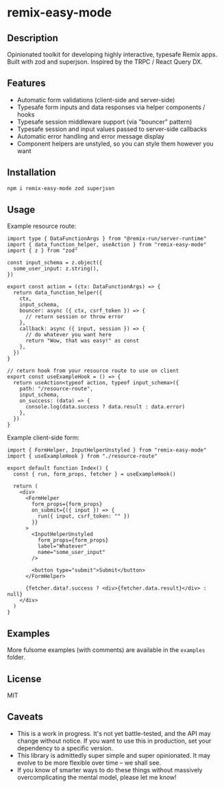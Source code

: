 # remix-easy-mode

## Description

Opinionated toolkit for developing highly interactive, typesafe Remix apps. Built with zod and superjson. Inspired by the TRPC / React Query DX.

## Features

- Automatic form validations (client-side and server-side)
- Typesafe form inputs and data responses via helper components / hooks
- Typesafe session middleware support (via "bouncer" pattern)
- Typesafe session and input values passed to server-side callbacks
- Automatic error handling and error message display
- Component helpers are unstyled, so you can style them however you want

## Installation

```bash
npm i remix-easy-mode zod superjson
```

## Usage

Example resource route:

```tsx
import type { DataFunctionArgs } from "@remix-run/server-runtime"
import { data_function_helper, useAction } from "remix-easy-mode"
import { z } from "zod"

const input_schema = z.object({
  some_user_input: z.string(),
})

export const action = (ctx: DataFunctionArgs) => {
  return data_function_helper({
    ctx,
    input_schema,
    bouncer: async ({ ctx, csrf_token }) => {
      // return session or throw error
    },
    callback: async ({ input, session }) => {
      // do whatever you want here
      return "Wow, that was easy!" as const
    },
  })
}

// return hook from your resource route to use on client
export const useExampleHook = () => {
  return useAction<typeof action, typeof input_schema>({
    path: "/resource-route",
    input_schema,
    on_success: (data) => {
      console.log(data.success ? data.result : data.error)
    },
  })
}
```

Example client-side form:

```tsx
import { FormHelper, InputHelperUnstyled } from "remix-easy-mode"
import { useExampleHook } from "./resource-route"

export default function Index() {
  const { run, form_props, fetcher } = useExampleHook()

  return (
    <div>
      <FormHelper
        form_props={form_props}
        on_submit={({ input }) => {
          run({ input, csrf_token: "" })
        }}
      >
        <InputHelperUnstyled
          form_props={form_props}
          label="Whatever"
          name="some_user_input"
        />

        <button type="submit">Submit</button>
      </FormHelper>

      {fetcher.data?.success ? <div>{fetcher.data.result}</div> : null}
    </div>
  )
}
```

## Examples

More fulsome examples (with comments) are available in the `examples` folder.

## License

MIT

## Caveats

- This is a work in progress. It's not yet battle-tested, and the API may change without notice. If you want to use this in production, set your dependency to a specific version.
- This library is admittedly super simple and super opinionated. It may evolve to be more flexible over time – we shall see.
- If you know of smarter ways to do these things without massively overcomplicating the mental model, please let me know!
